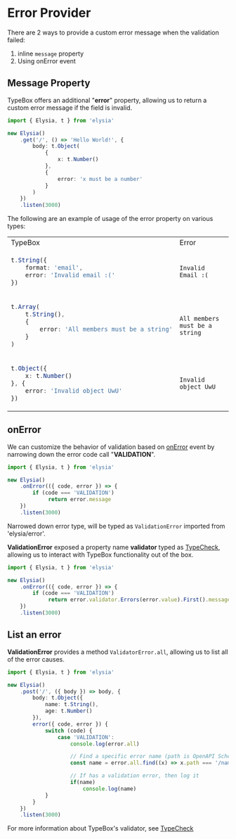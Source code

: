 # Error Provider

There are 2 ways to provide a custom error message when the validation failed:

1. inline `message` property
2. Using onError event

## Message Property
TypeBox offers an additional "**error**" property, allowing us to return a custom error message if the field is invalid.

```typescript
import { Elysia, t } from 'elysia'

new Elysia()
	.get('/', () => 'Hello World!', {
		body: t.Object(
			{
				x: t.Number()
			},
			{
				error: 'x must be a number'
			}
		)
	})
	.listen(3000)
```

The following are an example of usage of the error property on various types:

<table class="md-table">
<tr>
<td>TypeBox</td>
<td>Error</td>
</tr>

<tr>
<td>

```typescript
t.String({
    format: 'email',
    error: 'Invalid email :('
})
```

</td>
<td>

```
Invalid Email :(
```

</td>
</tr>

<tr>
<td>

```typescript
t.Array(
    t.String(),
    {
        error: 'All members must be a string'
    }
)
```

</td>
<td>

```
All members must be a string
```

</td>
</tr>

<tr>
<td>

```typescript
t.Object({
    x: t.Number()
}, {
    error: 'Invalid object UwU'
})
```

</td>
<td>

```
Invalid object UwU
```

</td>
</tr>

</table>

## onError

We can customize the behavior of validation based on [onError](/new/lifecycle/on-error) event by narrowing down the error code call "**VALIDATION**".

```typescript
import { Elysia, t } from 'elysia'

new Elysia()
	.onError(({ code, error }) => {
		if (code === 'VALIDATION')
		     return error.message
	})
	.listen(3000)
```

Narrowed down error type, will be typed as `ValidationError` imported from 'elysia/error'.

**ValidationError** exposed a property name **validator** typed as [TypeCheck](https://github.com/sinclairzx81/typebox#typecheck), allowing us to interact with TypeBox functionality out of the box.

```typescript
import { Elysia, t } from 'elysia'

new Elysia()
	.onError(({ code, error }) => {
		if (code === 'VALIDATION')
		     return error.validator.Errors(error.value).First().message
	})
	.listen(3000)
```

## List an error
**ValidationError** provides a method `ValidatorError.all`, allowing us to list all of the error causes.

```typescript
import { Elysia, t } from 'elysia'

new Elysia()
	.post('/', ({ body }) => body, {
		body: t.Object({
			name: t.String(),
			age: t.Number()
		}),
		error({ code, error }) {
			switch (code) {
				case 'VALIDATION':
                    console.log(error.all)

                    // Find a specific error name (path is OpenAPI Schema compliance)
					const name = error.all.find((x) => x.path === '/name')

                    // If has a validation error, then log it
                    if(name)
    					console.log(name)
			}
		}
	})
	.listen(3000)
```

For more information about TypeBox's validator, see [TypeCheck](https://github.com/sinclairzx81/typebox#typecheck)
